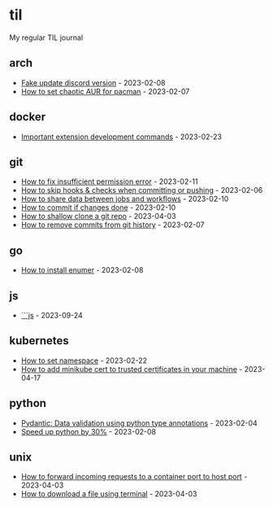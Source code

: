 # til
My regular TIL journal

<!-- index starts -->
## arch

* [Fake update discord version](https://github.com/Azanul/til/blob/main//home/runner/work/til/til/main/arch/fake-discord-version.md) - 2023-02-08
* [How to set chaotic AUR for pacman](https://github.com/Azanul/til/blob/main//home/runner/work/til/til/main/arch/chaotic-aur-set.md) - 2023-02-07
## docker

* [Important extension development commands](https://github.com/Azanul/til/blob/main//home/runner/work/til/til/main/docker/extension-dev.md) - 2023-02-23
## git

* [How to fix insufficient permission error](https://github.com/Azanul/til/blob/main//home/runner/work/til/til/main/git/permission-issue-db.md) - 2023-02-11
* [How to skip hooks & checks when committing or pushing](https://github.com/Azanul/til/blob/main//home/runner/work/til/til/main/git/no-verify.md) - 2023-02-06
* [How to share data between jobs and workflows](https://github.com/Azanul/til/blob/main//home/runner/work/til/til/main/git/artifacts.md) - 2023-02-10
* [How to commit if changes done](https://github.com/Azanul/til/blob/main//home/runner/work/til/til/main/git/git-diff.md) - 2023-02-10
* [How to shallow clone a git repo](https://github.com/Azanul/til/blob/main//home/runner/work/til/til/main/git/shallow-clone.md) - 2023-04-03
* [How to remove commits from git history](https://github.com/Azanul/til/blob/main//home/runner/work/til/til/main/git/delete-history.md) - 2023-02-07
## go

* [How to install enumer](https://github.com/Azanul/til/blob/main//home/runner/work/til/til/main/go/enumer.md) - 2023-02-08
## js

* [```js](https://github.com/Azanul/til/blob/main//home/runner/work/til/til/main/js/scrape_images.md) - 2023-09-24
## kubernetes

* [How to set namespace](https://github.com/Azanul/til/blob/main//home/runner/work/til/til/main/kubernetes/set-namespace.md) - 2023-02-22
* [How to add minikube cert to trusted certificates in your machine](https://github.com/Azanul/til/blob/main//home/runner/work/til/til/main/kubernetes/trust-minikube.md) - 2023-04-17
## python

* [Pydantic: Data validation using python type annotations](https://github.com/Azanul/til/blob/main//home/runner/work/til/til/main/python/pydantic.md) - 2023-02-04
* [Speed up python by 30%](https://github.com/Azanul/til/blob/main//home/runner/work/til/til/main/python/speed-up.md) - 2023-02-08
## unix

* [How to forward incoming requests to a container port to host port](https://github.com/Azanul/til/blob/main//home/runner/work/til/til/main/unix/reverse-port-forward.md) - 2023-04-03
* [How to download a file using terminal](https://github.com/Azanul/til/blob/main//home/runner/work/til/til/main/unix/download-with-terminal.md) - 2023-04-03
<!-- index ends -->